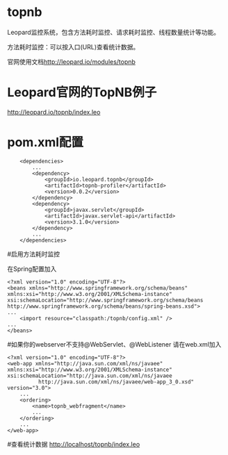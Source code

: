 # topnb
Leopard监控系统，包含方法耗时监控、请求耗时监控、线程数量统计等功能。

方法耗时监控：可以按入口(URL)查看统计数据。

官网使用文档<http://leopard.io/modules/topnb>

# Leopard官网的TopNB例子
<http://leopard.io/topnb/index.leo>

# pom.xml配置

```
	<dependencies>
		...
		<dependency>
			<groupId>io.leopard.topnb</groupId>
			<artifactId>topnb-profiler</artifactId>
			<version>0.0.2</version>
		</dependency>
		<dependency>
		    <groupId>javax.servlet</groupId>
    		<artifactId>javax.servlet-api</artifactId>
    		<version>3.1.0</version>
    	</dependency>
		...
	</dependencies>
```

#启用方法耗时监控

在Spring配置加入
```
<?xml version="1.0" encoding="UTF-8"?>
<beans xmlns="http://www.springframework.org/schema/beans" xmlns:xsi="http://www.w3.org/2001/XMLSchema-instance" xsi:schemaLocation="http://www.springframework.org/schema/beans http://www.springframework.org/schema/beans/spring-beans.xsd">
...
	<import resource="classpath:/topnb/config.xml" />
...
</beans>
```

#如果你的webserver不支持@WebServlet、@WebListener
请在web.xml加入
```
<?xml version="1.0" encoding="UTF-8"?>
<web-app xmlns="http://java.sun.com/xml/ns/javaee" xmlns:xsi="http://www.w3.org/2001/XMLSchema-instance" xsi:schemaLocation="http://java.sun.com/xml/ns/javaee
		  http://java.sun.com/xml/ns/javaee/web-app_3_0.xsd" version="3.0">
	...
	<ordering>
		<name>topnb_webfragment</name>
		...
	</ordering>
	...
</web-app>
```


#查看统计数据
<http://localhost/topnb/index.leo>

